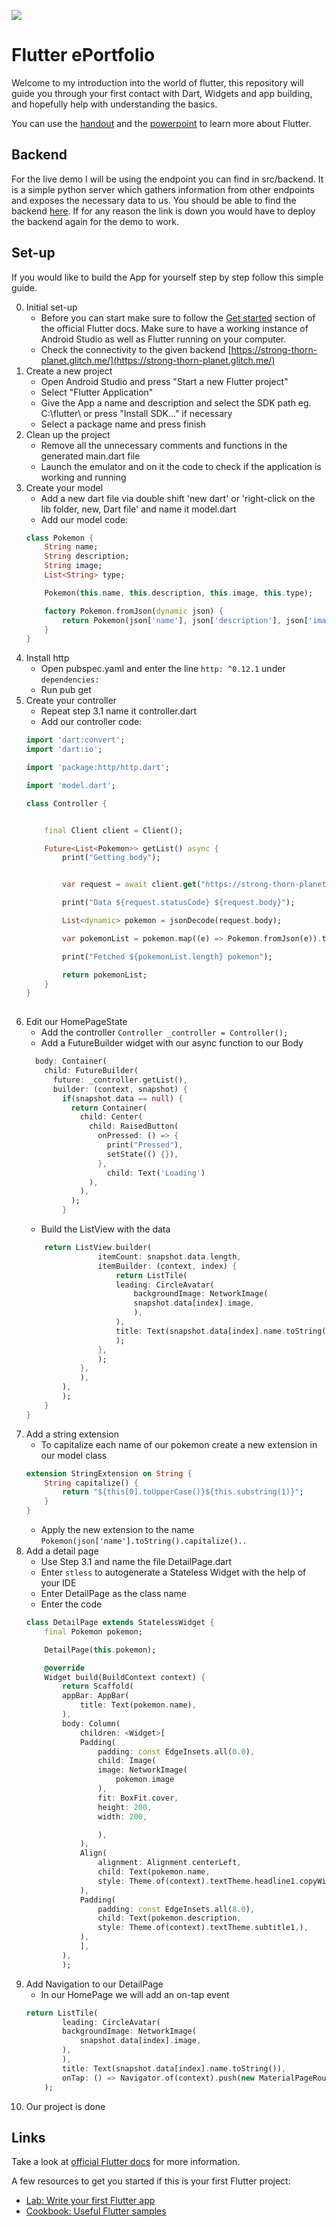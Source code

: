 ![](flutter_logo.png)
# Flutter ePortfolio

Welcome to my introduction into the world of flutter, this repository will guide you through your first contact with Dart, Widgets and app building, and hopefully help with understanding the basics.

You can use the [handout](handout.pdf) and the [powerpoint](Flutter.pptx) to learn more about Flutter.

## Backend
For the live demo I will be using the endpoint you can find in src/backend. It is a simple python server which gathers information from other endpoints and exposes the necessary data to us. You should be able to find the backend [here](https://strong-thorn-planet.glitch.me/). If for any reason the link is down you would have to deploy the backend again for the demo to work.

## Set-up
If you would like to build the App for yourself step by step follow this simple guide.

0. Initial set-up
    - Before you can start make sure to follow the [Get started](https://flutter.dev/docs/get-started/install) section of the official Flutter docs. Make sure to have a working instance of Android Studio as well as Flutter running on your computer.
    - Check the connectivity to the given backend [https://strong-thorn-planet.glitch.me/](https://strong-thorn-planet.glitch.me/)
1. Create a new project
    - Open Android Studio and press "Start a new Flutter project"
    - Select "Flutter Application"
    - Give the App a name and description and select the SDK path eg. C:\flutter\ or press "Install SDK..." if necessary
    - Select a package name and press finish
2. Clean up the project
    - Remove all the unnecessary comments and functions in the generated main.dart file
    - Launch the emulator and on it the code to check if the application is working and running
3. Create your model
    - Add a new dart file via double shift 'new dart' or 'right-click on the lib folder, new, Dart file' and name it model.dart
    - Add our model code:
    ```dart
    class Pokemon {
        String name;
        String description;
        String image;
        List<String> type;

        Pokemon(this.name, this.description, this.image, this.type);

        factory Pokemon.fromJson(dynamic json) {
            return Pokemon(json['name'], json['description'], json['image'], List.from(json["types"]));
        }
    }
    ```
4. Install http
    - Open pubspec.yaml and enter the line `http: ^0.12.1` under `dependencies:` 
    - Run pub get
5. Create your controller
    - Repeat step 3.1 name it controller.dart
    - Add our controller code:
    ```dart 
    import 'dart:convert';
    import 'dart:io';

    import 'package:http/http.dart';

    import 'model.dart';

    class Controller {


        final Client client = Client();

        Future<List<Pokemon>> getList() async {
            print("Getting body");


            var request = await client.get("https://strong-thorn-planet.glitch.me/pokemon");

            print("Data ${request.statusCode} ${request.body}");

            List<dynamic> pokemon = jsonDecode(request.body);

            var pokemonList = pokemon.map((e) => Pokemon.fromJson(e)).toList();

            print("Fetched ${pokemonList.length} pokemon");

            return pokemonList;
        }
    }
        
    ```
6. Edit our HomePageState
    - Add the controller `Controller _controller = Controller();`
    - Add a FutureBuilder widget with our async function to our Body
    ```dart
      body: Container(
        child: FutureBuilder(
          future: _controller.getList(),
          builder: (context, snapshot) {
            if(snapshot.data == null) {
              return Container(
                child: Center(
                  child: RaisedButton(
                    onPressed: () => {
                      print("Pressed"),
                      setState(() {}),
                    },
                      child: Text('Loading')
                  ),
                ),
              );
            }
    ```
    - Build the ListView with the data
    ```dart
        return ListView.builder(
                    itemCount: snapshot.data.length,
                    itemBuilder: (context, index) {
                        return ListTile(
                        leading: CircleAvatar(
                            backgroundImage: NetworkImage(
                            snapshot.data[index].image,
                            ),
                        ),
                        title: Text(snapshot.data[index].name.toString()),
                        );
                    },
                    );
                },
                ),
            ),
            );
        }
    }
    ```
7. Add a string extension
    - To capitalize each name of our pokemon create a new extension in our model class
    ```dart
    extension StringExtension on String {
        String capitalize() {
            return "${this[0].toUpperCase()}${this.substring(1)}";
        }
    }
    ```
    - Apply the new extension to the name `Pokemon(json['name'].toString().capitalize()..`
8. Add a detail page
    - Use Step 3.1 and name the file DetailPage.dart
    - Enter `stless` to autogenerate a Stateless Widget with the help of your IDE
    - Enter DetailPage as the class name
    - Enter the code
    ```dart
    class DetailPage extends StatelessWidget {
        final Pokemon pokemon;

        DetailPage(this.pokemon);

        @override
        Widget build(BuildContext context) {
            return Scaffold(
            appBar: AppBar(
                title: Text(pokemon.name),
            ),
            body: Column(
                children: <Widget>[
                Padding(
                    padding: const EdgeInsets.all(0.0),
                    child: Image(
                    image: NetworkImage(
                        pokemon.image
                    ),
                    fit: BoxFit.cover,
                    height: 200,
                    width: 200,

                    ),
                ),
                Align(
                    alignment: Alignment.centerLeft,
                    child: Text(pokemon.name,
                    style: Theme.of(context).textTheme.headline1.copyWith(fontSize: 72),),
                ),
                Padding(
                    padding: const EdgeInsets.all(8.0),
                    child: Text(pokemon.description,
                    style: Theme.of(context).textTheme.subtitle1,),
                ),
                ],
            ),
            );
    ```
9. Add Navigation to our DetailPage
    - In our HomePage we will add an on-tap event
    ```dart
    return ListTile(
            leading: CircleAvatar(
            backgroundImage: NetworkImage(
                snapshot.data[index].image,
            ),
            ),
            title: Text(snapshot.data[index].name.toString()),
            onTap: () => Navigator.of(context).push(new MaterialPageRoute(builder: (context) => DetailPage(snapshot.data[index]))),
        );
    ```
10. Our project is done

## Links
Take a look at [official Flutter docs](https://flutter.dev/docs) for more information.

A few resources to get you started if this is your first Flutter project:

- [Lab: Write your first Flutter app](https://flutter.dev/docs/get-started/codelab)
- [Cookbook: Useful Flutter samples](https://flutter.dev/docs/cookbook)